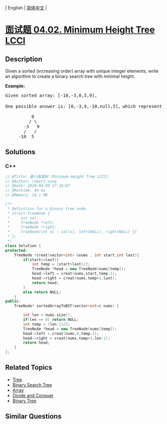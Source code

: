 
| English | [简体中文](README.md) |

# [面试题 04.02. Minimum Height Tree LCCI](https://leetcode.cn//problems/minimum-height-tree-lcci/)

## Description

<p>Given a sorted (increasing order) array with unique integer elements, write an algo&shy;rithm to create a binary search tree with minimal height.</p>

<p><strong>Example:</strong></p>

<pre>
Given sorted array: [-10,-3,0,5,9],

One possible answer is: [0,-3,9,-10,null,5]，which represents the following tree: 

          0 
         / \ 
       -3   9 
       /   / 
     -10  5 
</pre>


## Solutions


### C++

```C++
// @Title: 最小高度树 (Minimum Height Tree LCCI)
// @Author: robert.sunq
// @Date: 2020-04-09 17:18:07
// @Runtime: 44 ms
// @Memory: 24.1 MB

/**
 * Definition for a binary tree node.
 * struct TreeNode {
 *     int val;
 *     TreeNode *left;
 *     TreeNode *right;
 *     TreeNode(int x) : val(x), left(NULL), right(NULL) {}
 * };
 */
class Solution {
protected:
    TreeNode *creat(vector<int> &nums , int start,int last){
        if(start<=last){
            int temp = (start+last)/2;
            TreeNode *head = new TreeNode(nums[temp]);
            head->left = creat(nums,start,temp-1);
            head->right = creat(nums,temp+1,last);
            return head;
        }
        else return NULL;
    }
public:
    TreeNode* sortedArrayToBST(vector<int>& nums) {

        int len = nums.size();
        if(len == 0) return NULL;
        int temp = (len-1)/2;
        TreeNode *head = new TreeNode(nums[temp]);
        head->left = creat(nums,0,temp-1);
        head->right = creat(nums,temp+1,len-1);
        return head;
    }
};
```



## Related Topics

- [Tree](https://leetcode.cn//tag/tree)
- [Binary Search Tree](https://leetcode.cn//tag/binary-search-tree)
- [Array](https://leetcode.cn//tag/array)
- [Divide and Conquer](https://leetcode.cn//tag/divide-and-conquer)
- [Binary Tree](https://leetcode.cn//tag/binary-tree)

## Similar Questions


